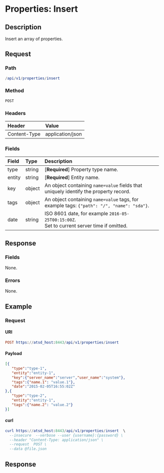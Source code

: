# Properties: Insert

## Description

Insert an array of properties.

## Request

### Path

```elm
/api/v1/properties/insert
```

### Method

```
POST 
```

### Headers

|**Header**|**Value**|
|:---|:---|
| Content-Type | application/json |

### Fields

| **Field**  |**Type**  | **Description**  |
|:---|:---|:---|
| type | string | [**Required**] Property type name. |
| entity | string | [**Required**] Entity name. |
| key | object | An object containing `name=value` fields that uniquely identify the property record. |
| tags | object | An object containing `name=value` tags, for example tags: `{"path": "/", "name": "sda"}`. |
| date | string | ISO 8601 date, for example `2016-05-25T00:15:00Z`. <br>Set to current server time if omitted. |

## Response

### Fields

None.

### Errors

None.

## Example

### Request

#### URI

```elm
POST https://atsd_host:8443/api/v1/properties/insert
```

#### Payload

```json
[{
   "type":"type-1",
   "entity":"entity-1",
   "key":{"server_name":"server","user_name":"system"},
   "tags":{"name.1": "value.1"},
   "date":"2015-02-05T16:55:02Z"
},{
   "type":"type-2",
   "entity":"entity-1",
   "tags":{"name.2": "value.2"}
}]
```

#### curl

```elm
curl https://atsd_host:8443/api/v1/properties/insert  \
  --insecure  --verbose --user {username}:{password} \
  --header "Content-Type: application/json" \
  --request  POST \
  --data @file.json
```

## Response 


